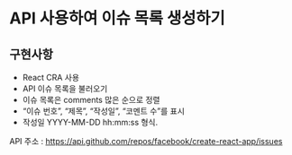# API 사용하여 이슈 목록 생성하기

## 구현사항

- React CRA 사용
- API 이슈 목록을 불러오기
- 이슈 목록은 comments 많은 순으로 정렬
- “이슈 번호”, “제목”, “작성일”, “코멘트 수”를 표시
- 작성일 YYYY-MM-DD hh:mm:ss 형식.

API 주소 : https://api.github.com/repos/facebook/create-react-app/issues
